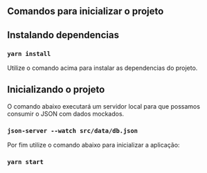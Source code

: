 ## Comandos para inicializar o projeto

## Instalando dependencias

### `yarn install`

Utilize o comando acima para instalar as dependencias do projeto.

## Inicializando o projeto

O comando abaixo executará um servidor local para que possamos consumir o JSON com dados mockados.

### `json-server --watch src/data/db.json`

Por fim utilize o comando abaixo para inicializar a aplicação:

### `yarn start`
